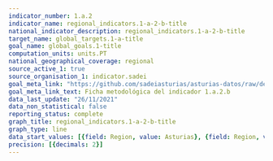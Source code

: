 ```yaml
---
indicator_number: 1.a.2
indicator_name: regional_indicators.1-a-2-b-title
national_indicator_description: regional_indicators.1-a-2-b-title
target_name: global_targets.1-a-title
goal_name: global_goals.1-title
computation_units: units.PT
national_geographical_coverage: regional
source_active_1: true
source_organisation_1: indicator.sadei
goal_meta_link: "https://github.com/sadeiasturias/asturias-datos/raw/develop/descargas/metodologia/1.a.2.b.pdf"
goal_meta_link_text: Ficha metodológica del indicador 1.a.2.b
data_last_update: "26/11/2021"
data_non_statistical: false
reporting_status: complete
graph_title: regional_indicators.1-a-2-b-title
graph_type: line
data_start_values: [{field: Region, value: Asturias}, {field: Region, value: España}]
precision: [{decimals: 2}]
---
```

